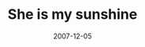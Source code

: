 ---
layout: base.njk
title : 'She is my sunshine' 
view_title : 'She is my sunshine' 
year : '2007' 
date : '2007-12-05' 
img_file : '/drawing/sheismysunshine.png' 
html_file : 'sheismysunshine' 
next_html : 'youdroppedthis.html' 
year_order : '286' 
permalink : "title/{{html_file}}.html"
---